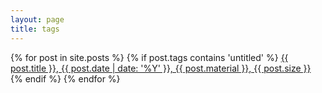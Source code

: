 ```yaml
---
layout: page
title: tags
---
```

<div class = "posts"
<article>
{% for post in site.posts %}
  {% if post.tags contains 'untitled' %}
    <span h1><a href="{{ site.baseurl }}{{ post.url }}">{{ post.title }}, {{ post.date | date: '%Y' }}, {{ post.material }}, {{ post.size }}</a></span>
  {% endif  %}
</article>
{% endfor %}
</div>
